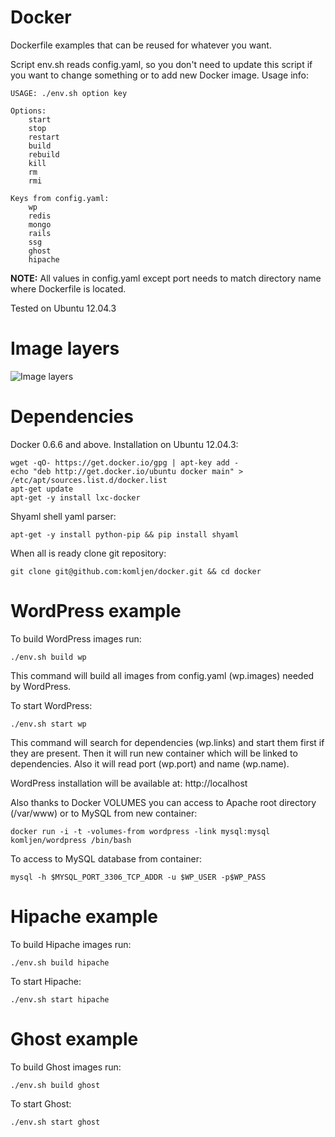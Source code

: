 Docker
======

Dockerfile examples that can be reused for whatever you want.

Script env.sh reads config.yaml, so you don't need to update this script if you want to change something or to add new Docker image. Usage info:
```
USAGE: ./env.sh option key

Options:
    start
    stop
    restart
    build
    rebuild
    kill
    rm
    rmi

Keys from config.yaml:
    wp
    redis
    mongo
    rails
    ssg
    ghost
    hipache
```

**NOTE:**
All values in config.yaml except port needs to match directory name where Dockerfile is located.

Tested on Ubuntu 12.04.3

Image layers
======

<img src="https://dl.dropboxusercontent.com/s/7u6fw9ytl6kxdiu/image_layers.png" title="Image layers" />

Dependencies
======

Docker 0.6.6 and above. Installation on Ubuntu 12.04.3:
```
wget -qO- https://get.docker.io/gpg | apt-key add -
echo "deb http://get.docker.io/ubuntu docker main" > /etc/apt/sources.list.d/docker.list
apt-get update
apt-get -y install lxc-docker
```

Shyaml shell yaml parser:
```
apt-get -y install python-pip && pip install shyaml
```

When all is ready clone git repository:
```
git clone git@github.com:komljen/docker.git && cd docker
```

WordPress example
======

To build WordPress images run:
```
./env.sh build wp
```

This command will build all images from config.yaml (wp.images) needed by WordPress.


To start WordPress:
```
./env.sh start wp
```

This command will search for dependencies (wp.links) and start them first if they are present. Then it will run new container which will be linked to dependencies. Also it will read port (wp.port) and name (wp.name).

WordPress installation will be available at: http://localhost

Also thanks to Docker VOLUMES you can access to Apache root directory (/var/www) or to MySQL from new container:
```
docker run -i -t -volumes-from wordpress -link mysql:mysql komljen/wordpress /bin/bash
```

To access to MySQL database from container:
```
mysql -h $MYSQL_PORT_3306_TCP_ADDR -u $WP_USER -p$WP_PASS
```

Hipache example
======

To build Hipache images run:
```
./env.sh build hipache
```

To start Hipache:
```
./env.sh start hipache
```

Ghost example
======

To build Ghost images run:
```
./env.sh build ghost
```

To start Ghost:
```
./env.sh start ghost
